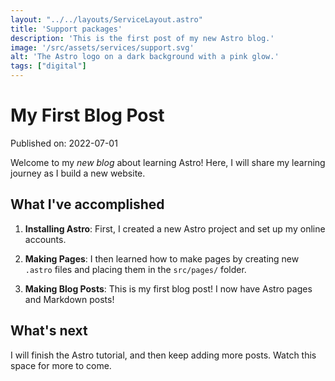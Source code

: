```yaml
---
layout: "../../layouts/ServiceLayout.astro"
title: 'Support packages'
description: 'This is the first post of my new Astro blog.'
image: '/src/assets/services/support.svg'
alt: 'The Astro logo on a dark background with a pink glow.'
tags: ["digital"]
---
```

# My First Blog Post

Published on: 2022-07-01

Welcome to my _new blog_ about learning Astro! Here, I will share my learning journey as I build a new website.

## What I've accomplished

1. **Installing Astro**: First, I created a new Astro project and set up my online accounts.

2. **Making Pages**: I then learned how to make pages by creating new `.astro` files and placing them in the `src/pages/` folder.

3. **Making Blog Posts**: This is my first blog post! I now have Astro pages and Markdown posts!

## What's next

I will finish the Astro tutorial, and then keep adding more posts. Watch this space for more to come.